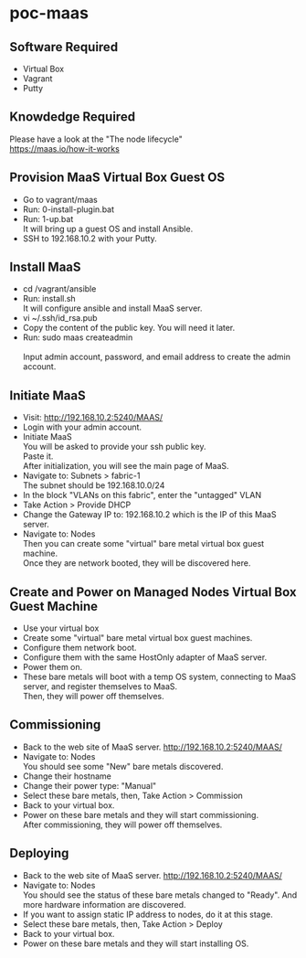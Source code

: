 # poc-maas

## Software Required
* Virtual Box
* Vagrant
* Putty

## Knowdedge Required
Please have a look at the "The node lifecycle"<br/>
https://maas.io/how-it-works

## Provision MaaS Virtual Box Guest OS 
* Go to vagrant/maas
* Run: 0-install-plugin.bat
* Run: 1-up.bat <br/> 
  It will bring up a guest OS and install Ansible.
* SSH to 192.168.10.2 with your Putty.

## Install MaaS
* cd /vagrant/ansible
* Run: install.sh <br />
  It will configure ansible and install MaaS server.
* vi ~/.ssh/id_rsa.pub
* Copy the content of the public key. You will need it later.    
* Run: sudo maas createadmin <br />  
  Input admin account, password, and email address to create the admin account. 

## Initiate MaaS
* Visit: http://192.168.10.2:5240/MAAS/
* Login with your admin account.
* Initiate MaaS <br/> 
  You will be asked to provide your ssh public key. <br/> 
  Paste it. <br/> 
  After initialization, you will see the main page of MaaS.
* Navigate to: Subnets > fabric-1<br/>
  The subnet should be 192.168.10.0/24
* In the block "VLANs on this fabric", enter the "untagged" VLAN
* Take Action > Provide DHCP
* Change the Gateway IP to: 192.168.10.2 which is the IP of this MaaS server.
* Navigate to: Nodes <br/>
  Then you can create some "virtual" bare metal virtual box guest machine. <br/>
  Once they are network booted, they will be discovered here. 

## Create and Power on Managed Nodes Virtual Box Guest Machine
* Use your virtual box
* Create some "virtual" bare metal virtual box guest machines.
* Configure them network boot.
* Configure them with the same HostOnly adapter of MaaS server.
* Power them on.
* These bare metals will boot with a temp OS system, connecting to MaaS server, and register themselves to MaaS.<br/>
  Then, they will power off themselves.

## Commissioning
* Back to the web site of MaaS server. http://192.168.10.2:5240/MAAS/
* Navigate to: Nodes<br/> 
  You should see some "New" bare metals discovered.
* Change their hostname
* Change their power type: "Manual"
* Select these bare metals, then, Take Action > Commission
* Back to your virtual box.
* Power on these bare metals and they will start commissioning. <br/>
  After commissioning, they will power off themselves.
  
## Deploying
* Back to the web site of MaaS server. http://192.168.10.2:5240/MAAS/
* Navigate to: Nodes<br/> 
  You should see the status of these bare metals changed to "Ready". And more hardware information are discovered.
* If you want to assign static IP address to nodes, do it at this stage.
* Select these bare metals, then, Take Action > Deploy
* Back to your virtual box.
* Power on these bare metals and they will start installing OS.